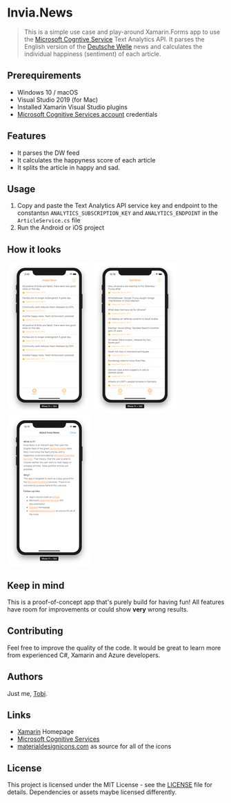 # Invia.News

> This is a simple use case and play-around Xamarin.Forms app to use the [Microsoft Cogntive Service](https://www.microsoft.com/cognitive-services/en-us/apis) Text Analytics API. It parses the English version of the [Deutsche Welle](http://www.dw.com/en/top-stories/s-9097) news and calculates the individual happiness (sentiment) of each article.

## Prerequirements
- Windows 10 / macOS 
- Visual Studio 2019 (for Mac)
- Installed Xamarin Visual Studio plugins
- [Microsoft Cognitive Services account](https://www.microsoft.com/cognitive-services/en-us/sign-up) credentials

## Features
- It parses the DW feed
- It calculates the happyness score of each article
- It splits the article in happy and sad.

## Usage
1. Copy and paste the Text Analytics API service key and endpoint to the constantsn `ANALYTICS_SUBSCRIPTION_KEY` and `ANALYTICS_ENDPOINT` in the `ArticleService.cs` file
1. Run the Android or iOS project

## How it looks

![Happy iOS](_docs/happy-ios-shrinked.png) ![Unhappy iOS](_docs/unhappy-ios-shrinked.png) ![About iOS](_docs/about-ios-shrinked.png)

## Keep in mind
This is a proof-of-concept app that's purely build for having fun! All features have room for improvements or could show **very** wrong results.

## Contributing
Feel free to improve the quality of the code. It would be great to learn more from experienced C#, Xamarin and Azure developers.

## Authors
Just me, [Tobi]([https://tscholze.github.io).

## Links
- [Xamarin](https://dotnet.microsoft.com/apps/xamarin) Homepage
- [Microsoft Cognitive Services](https://www.microsoft.com/cognitive-services/) 
- [materialdesignicons.com](https://materialdesignicons.com) as source for all of the icons


## License
This project is licensed under the MIT License - see the [LICENSE](LICENSE.md) file for details.
Dependencies or assets maybe licensed differently.